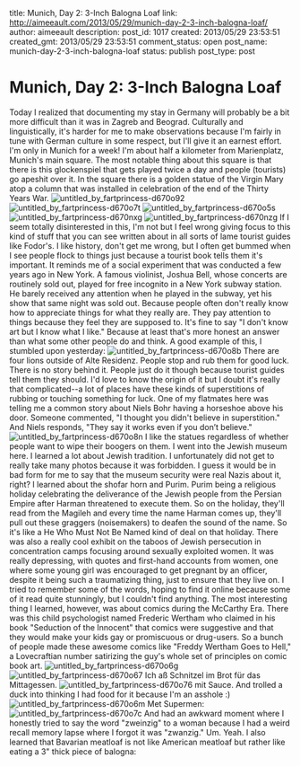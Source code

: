 title: Munich, Day 2: 3-Inch Balogna Loaf
link: http://aimeeault.com/2013/05/29/munich-day-2-3-inch-balogna-loaf/
author: aimeeault
description: 
post_id: 1017
created: 2013/05/29 23:53:51
created_gmt: 2013/05/29 23:53:51
comment_status: open
post_name: munich-day-2-3-inch-balogna-loaf
status: publish
post_type: post

# Munich, Day 2: 3-Inch Balogna Loaf

Today I realized that documenting my stay in Germany will probably be a bit more difficult than it was in Zagreb and Beograd. Culturally and linguistically, it's harder for me to make observations because I'm fairly in tune with German culture in some respect, but I'll give it an earnest effort. I'm only in Munich for a week!  I'm about half a kilometer from Marienplatz, Munich's main square. The most notable thing about this square is that there is this glockenspiel that gets played twice a day and people (tourists) go apeshit over it. In the square there is a golden statue of the Virgin Mary atop a column that was installed in celebration of the end of the Thirty Years War. ![untitled_by_fartprincess-d670o92](https://s3.amazonaws.com/aimeeault.com/untitled_by_fartprincess-d670o92.jpg) ![untitled_by_fartprincess-d670o7t](https://s3.amazonaws.com/aimeeault.com/untitled_by_fartprincess-d670o7t.jpg) ![untitled_by_fartprincess-d670o5s](https://s3.amazonaws.com/aimeeault.com/untitled_by_fartprincess-d670o5s.jpg) ![untitled_by_fartprincess-d670nxg](https://s3.amazonaws.com/aimeeault.com/untitled_by_fartprincess-d670nxg.jpg) ![untitled_by_fartprincess-d670nzg](https://s3.amazonaws.com/aimeeault.com/untitled_by_fartprincess-d670nzg.jpg) If I seem totally disinterested in this, I'm not but I feel wrong giving focus to this kind of stuff that you can see written about in all sorts of lame tourist guides like Fodor's. I like history, don't get me wrong, but I often get bummed when I see people flock to things just because a tourist book tells them it's important. It reminds me of a social experiment that was conducted a few years ago in New York. A famous violinist, Joshua Bell, whose concerts are routinely sold out, played for free incognito in a New York subway station. He barely received any attention when he played in the subway, yet his show that same night was sold out. Because people often don't really know how to appreciate things for what they really are. They pay attention to things because they feel they are supposed to. It's fine to say "I don't know art but I know what I like." Because at least that's more honest an answer than what some other people do and think. A good example of this, I stumbled upon yesterday: ![untitled_by_fartprincess-d670o8b](https://s3.amazonaws.com/aimeeault.com/untitled_by_fartprincess-d670o8b.jpg) There are four lions outside of Alte Residenz. People stop and rub them for good luck. There is no story behind it. People just do it though because tourist guides tell them they should. I'd love to know the origin of it but I doubt it's really that complicated--a lot of places have these kinds of superstitions of rubbing or touching something for luck. One of my flatmates here was telling me a common story about Niels Bohr having a horseshoe above his door. Someone commented, "I thought you didn't believe in superstition." And Niels responds, "They say it works even if you don’t believe." ![untitled_by_fartprincess-d670o8n](https://s3.amazonaws.com/aimeeault.com/untitled_by_fartprincess-d670o8n.jpg) I like the statues regardless of whether people want to wipe their boogers on them. I went into the Jewish museum here. I learned a lot about Jewish tradition. I unfortunately did not get to really take many photos because it was forbidden. I guess it would be in bad form for me to say that the museum security were real Nazis about it, right? I learned about the shofar horn and Purim. Purim being a religious holiday celebrating the deliverance of the Jewish people from the Persian Empire after Harman threatened to execute them. So on the holiday, they'll read from the Magileh and every time the name Harman comes up, they'll pull out these graggers (noisemakers) to deafen the sound of the name. So it's like a He Who Must Not Be Named kind of deal on that holiday. There was also a really cool exhibit on the taboos of Jewish persecution in concentration camps focusing around sexually exploited women. It was really depressing, with quotes and first-hand accounts from women, one where some young girl was encouraged to get pregnant by an officer, despite it being such a traumatizing thing, just to ensure that they live on. I tried to remember some of the words, hoping to find it online because some of it read quite stunningly, but I couldn't find anything. The most interesting thing I learned, however, was about comics during the McCarthy Era. There was this child psychologist named Frederic Wertham who claimed in his book "Seduction of the Innocent" that comics were suggestive and that they would make your kids gay or promiscuous or drug-users. So a bunch of people made these awesome comics like "Freddy Wertham Goes to Hell," a Lovecraftian number satirizing the guy's whole set of principles on comic book art. ![untitled_by_fartprincess-d670o6g](https://s3.amazonaws.com/aimeeault.com/untitled_by_fartprincess-d670o6g.jpg) ![untitled_by_fartprincess-d670o67](https://s3.amazonaws.com/aimeeault.com/untitled_by_fartprincess-d670o67.jpg) Ich aß Schnitzel im Brot für das Mittagessen. ![untitled_by_fartprincess-d670o76](https://s3.amazonaws.com/aimeeault.com/untitled_by_fartprincess-d670o76.jpg) mit Sauce. And trolled a duck into thinking I had food for it because I'm an asshole :) ![untitled_by_fartprincess-d670o6m](https://s3.amazonaws.com/aimeeault.com/untitled_by_fartprincess-d670o6m.jpg) Met Supermen: ![untitled_by_fartprincess-d670o7c](https://s3.amazonaws.com/aimeeault.com/untitled_by_fartprincess-d670o7c.jpg) And had an awkward moment where I honestly tried to say the word "zweinzig" to a woman because I had a weird recall memory lapse where I forgot it was "zwanzig." Um. Yeah. I also learned that Bavarian meatloaf is not like American meatloaf but rather like eating a 3" thick piece of balogna: